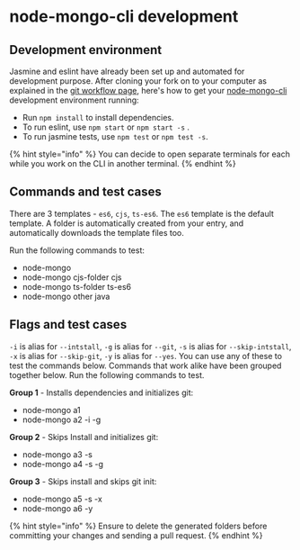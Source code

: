 # node-mongo-cli development

## Development environment

Jasmine and eslint have already been set up and automated for development purpose. After cloning your fork on to your computer as explained in the [git workflow page](https://code-collabo.gitbook.io/docs/contributor-guide/git-workflow), here's how to get your [node-mongo-cli](https://github.com/code-collabo/node-mongo-cli) development environment running:

* Run `npm install` to install dependencies.
* To run eslint, use `npm start` or `npm start -s` .
* To run jasmine tests, use `npm test` or `npm test -s`. 

{% hint style="info" %}
You can decide to open separate terminals for each while you work on the CLI in another terminal.
{% endhint %}

## Commands and test cases

There are 3 templates - `es6`, `cjs`, `ts-es6`. The `es6` template is the default template. A folder is automatically created from your entry, and automatically downloads the template files too.

Run the following commands to test:

* node-mongo
* node-mongo cjs-folder cjs
* node-mongo ts-folder ts-es6
* node-mongo other java

## Flags and test cases

`-i` is alias for `--intstall`, `-g` is alias for `--git`, `-s` is alias for `--skip-intstall`, `-x` is alias for `--skip-git`, `-y` is alias for `--yes`. You can use any of these to test the commands below. Commands that work alike have been grouped together below. Run the following commands to test.

**Group 1** - Installs dependencies and initializes git:

* node-mongo a1
* node-mongo a2 -i -g

**Group 2** - Skips Install and initializes git:

* node-mongo a3 -s
* node-mongo a4 -s -g

**Group 3** - Skips install and skips git init:

* node-mongo a5 -s -x
* node-mongo a6 -y 

{% hint style="info" %}
Ensure to delete the generated folders before committing your changes and sending a pull request.
{% endhint %}

